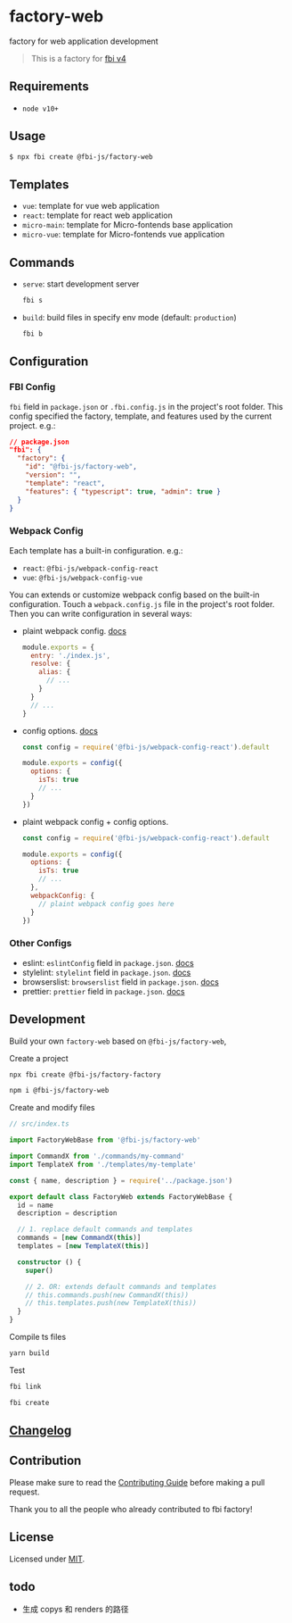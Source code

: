 # factory-web

factory for web application development

> This is a factory for [fbi v4](https://github.com/fbi-js/fbi)

## Requirements

- `node v10+`

## Usage

```bash
$ npx fbi create @fbi-js/factory-web
```

## Templates

- `vue`: template for vue web application
- `react`: template for react web application
- `micro-main`: template for Micro-fontends base application
- `micro-vue`: template for Micro-fontends vue application

## Commands

- `serve`: start development server

  ```bash
  fbi s
  ```

- `build`: build files in specify env mode (default: `production`)

  ```bash
  fbi b
  ```

## Configuration

### FBI Config

`fbi` field in `package.json` or `.fbi.config.js` in the project's root folder. This config specified the factory, template, and features used by the current project. e.g.:

```json
// package.json
"fbi": {
  "factory": {
    "id": "@fbi-js/factory-web",
    "version": "",
    "template": "react",
    "features": { "typescript": true, "admin": true }
  }
}
```

### Webpack Config

Each template has a built-in configuration. e.g.:

- `react`: `@fbi-js/webpack-config-react`
- `vue`: `@fbi-js/webpack-config-vue`

You can extends or customize webpack config based on the built-in configuration. Touch a `webpack.config.js` file in the project's root folder. Then you can write configuration in several ways:

- plaint webpack config. [docs](https://webpack.js.org/configuration/#options)

  ```js
  module.exports = {
    entry: './index.js',
    resolve: {
      alias: {
        // ...
      }
    }
    // ...
  }
  ```

- config options. [docs](https://github.com/fbi-js/config/blob/main/packages/webpack-config-base/README.md#options)

  ```js
  const config = require('@fbi-js/webpack-config-react').default

  module.exports = config({
    options: {
      isTs: true
      // ...
    }
  })
  ```

- plaint webpack config + config options.

  ```js
  const config = require('@fbi-js/webpack-config-react').default

  module.exports = config({
    options: {
      isTs: true
      // ...
    },
    webpackConfig: {
      // plaint webpack config goes here
    }
  })
  ```

### Other Configs

- eslint: `eslintConfig` field in `package.json`. [docs](https://eslint.org/docs/user-guide/configuring)
- stylelint: `stylelint` field in `package.json`. [docs](https://stylelint.io/user-guide/configure)
- browserslist: `browserslist` field in `package.json`. [docs](https://github.com/browserslist/browserslist#packagejson)
- prettier: `prettier` field in `package.json`. [docs](https://prettier.io/docs/en/configuration.html)

## Development

Build your own `factory-web` based on `@fbi-js/factory-web`,

Create a project

```bash
npx fbi create @fbi-js/factory-factory

npm i @fbi-js/factory-web
```

Create and modify files

```ts
// src/index.ts

import FactoryWebBase from '@fbi-js/factory-web'

import CommandX from './commands/my-command'
import TemplateX from './templates/my-template'

const { name, description } = require('../package.json')

export default class FactoryWeb extends FactoryWebBase {
  id = name
  description = description

  // 1. replace default commands and templates
  commands = [new CommandX(this)]
  templates = [new TemplateX(this)]

  constructor () {
    super()

    // 2. OR: extends default commands and templates
    // this.commands.push(new CommandX(this))
    // this.templates.push(new TemplateX(this))
  }
}
```

Compile ts files

```bash
yarn build
```

Test

```bash
fbi link
```

```bash
fbi create
```

## [Changelog](./CHANGELOG.md)

## Contribution

Please make sure to read the [Contributing Guide](./CONTRIBUTING.md) before making a pull request.

Thank you to all the people who already contributed to fbi factory!

## License

Licensed under [MIT](https://opensource.org/licenses/MIT).

## todo

- 生成 copys 和 renders 的路径
